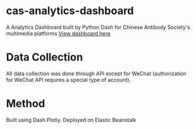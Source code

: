 # cas-analytics-dashboard
A Analytics Dashboard built by Python Dash for Chinese Antibody Society's multimedia platforms
[View dashboard here](https://analytics.chineseantibody-dev.org/)

# Data Collection
All data collection was done through API except for WeChat (authorization for WeChat API requires a special type of account).

# Method
Built using Dash Plotly. Deployed on Elastic Beanstalk
